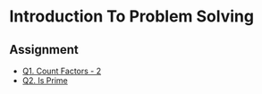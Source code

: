 # Introduction To Problem Solving

## Assignment

* [Q1. Count Factors - 2](Assignment/Q1_Count_Factors/Question.md)
* [Q2. Is Prime](Assignment/Q2_Is_Prime/Question.md)